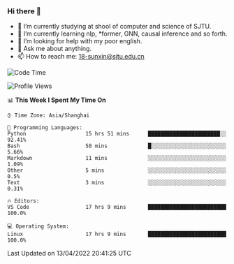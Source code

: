 ### Hi there 👋

<!--
**sunxin000/sunxin000** is a ✨ _special_ ✨ repository because its `README.md` (this file) appears on your GitHub profile.

Here are some ideas to get you started:

- 🔭 I’m currently working on ...
- 🌱 I’m currently learning ...
- 👯 I’m looking to collaborate on ...
- 🤔 I’m looking for help with ...
- 💬 Ask me about ...
- 📫 How to reach me: ...
- 😄 Pronouns: ...
- ⚡ Fun fact: ...
-->
- 🏫 I’m currently studying at shool of computer and science of SJTU.
- 🌱 I’m currently learning nlp, \*former, GNN, causal inference and so forth.
- 🤔 I’m looking for help with my poor english.
- 💬 Ask me about anything.
- 📫 How to reach me: 18-sunxin@sjtu.edu.cn
<!--START_SECTION:waka-->
![Code Time](http://img.shields.io/badge/Code%20Time-152%20hrs%2056%20mins-blue)

![Profile Views](http://img.shields.io/badge/Profile%20Views-8-blue)

📊 **This Week I Spent My Time On** 

```text
⌚︎ Time Zone: Asia/Shanghai

💬 Programming Languages: 
Python                   15 hrs 51 mins      ███████████████████████░░   92.41% 
Bash                     58 mins             █░░░░░░░░░░░░░░░░░░░░░░░░   5.66% 
Markdown                 11 mins             ░░░░░░░░░░░░░░░░░░░░░░░░░   1.09% 
Other                    5 mins              ░░░░░░░░░░░░░░░░░░░░░░░░░   0.5% 
Text                     3 mins              ░░░░░░░░░░░░░░░░░░░░░░░░░   0.31%

🔥 Editors: 
VS Code                  17 hrs 9 mins       █████████████████████████   100.0%

💻 Operating System: 
Linux                    17 hrs 9 mins       █████████████████████████   100.0%

```


 Last Updated on 13/04/2022 20:41:25 UTC
<!--END_SECTION:waka-->
